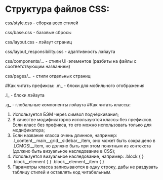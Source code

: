 # Структура файлов CSS:
css/style.css - сборка всех стилей

css/base.css - базовые сбросы

css/layout.css - лэйаут страниц

css/layout_responsibility.css - адаптивность лэйаута

css/components/... - стили UI-элементов (разбиты на файлы с соответствующим названием)

css/pages/... - стили отдельных страниц

#Как читать префиксы:
.m_ - блоки для мобильного отображения

.l_ - блоки лэйаута

.g_ - глобальные компоненты лэйаута
#Как читать классы:
1. Используется БЭМ через символ подчёркивания;
2. В качестве модификаторов используются классы без префиксов. Если класс без префикса, то его можно использовать только для модификатора;
3. Если название класса очень длинное, например: .l_content__main__grid__sidebar__item, оно может быть сокращено в .LCMGSI__item, но должно быть при этом понятным из контекста (должно быть визуальное наследование в CSS);
4. Используется визуальное наследование, например:
	.block {  }
		.block__element {  }
			.block__element__item {  }
5. Параметры класса записываются в одну строку, дабы не раздувать таблицу стилей и оставлять код читабельным.

